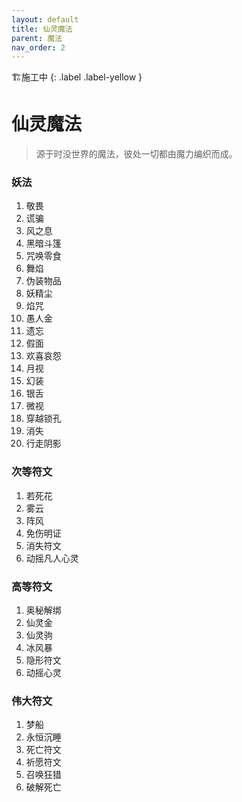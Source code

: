 ```yaml
---
layout: default
title: 仙灵魔法
parent: 魔法
nav_order: 2
---
```


🏗️施工中
{: .label .label-yellow }

# 仙灵魔法

> 源于时没世界的魔法，彼处一切都由魔力编织而成。

### 妖法

1. 敬畏
2. 谎骗
3. 风之息
4. 黑暗斗篷
5. 咒唤零食
6. 舞焰
7. 伪装物品
8. 妖精尘
9. 焰咒
10. 愚人金
11. 遗忘
12. 假面
13. 欢喜哀怨
14. 月视
15. 幻装
16. 银舌
17. 微视
18. 穿越锁孔
19. 消失
20. 行走阴影

### 次等符文

1. 若死花
2. 雾云
3. 阵风
4. 免伤明证
5. 消失符文
6. 动摇凡人心灵

### 高等符文

1. 奥秘解绑
2. 仙灵金
3. 仙灵驹
4. 冰风暴
5. 隐形符文
6. 动摇心灵

### 伟大符文

1. 梦船
2. 永恒沉睡
3. 死亡符文
4. 祈愿符文
5. 召唤狂猎
6. 破解死亡
